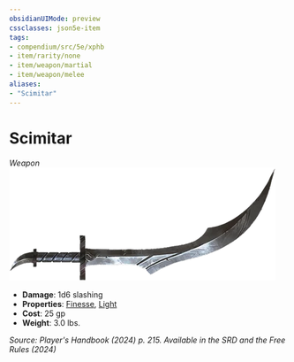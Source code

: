 ```yaml
---
obsidianUIMode: preview
cssclasses: json5e-item
tags:
- compendium/src/5e/xphb
- item/rarity/none
- item/weapon/martial
- item/weapon/melee
aliases: 
- "Scimitar"
---
```

# Scimitar
*Weapon*  
![](/3-Mechanics/CLI/items/img/scimitar.webp#right)

- **Damage**: 1d6 slashing
- **Properties**: [Finesse](item-properties.md#Finesse), [Light](item-properties.md#Light)
- **Cost**: 25 gp
- **Weight**: 3.0 lbs.

*Source: Player's Handbook (2024) p. 215. Available in the <span title='Systems Reference Document (5.2)'>SRD</span> and the Free Rules (2024)*